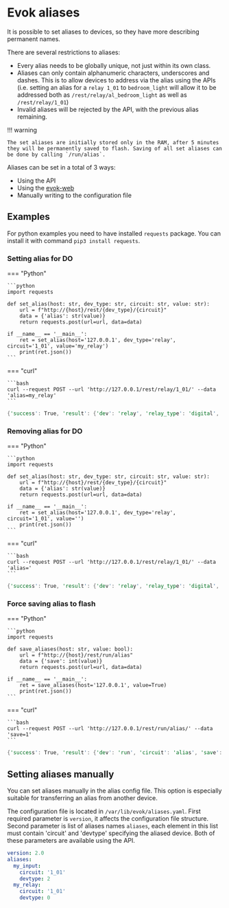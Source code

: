 # Evok aliases

It is possible to set aliases to devices, so they have more describing permanent names.

There are several restrictions to aliases:

- Every alias needs to be globally unique, not just within its own class.
- Aliases can only contain alphanumeric characters, underscores and dashes. This is to allow devices to address via the alias using the APIs (i.e. setting an alias for a `relay 1_01` to `bedroom_light` will allow it to be addressed both as `/rest/relay/al_bedroom_light` as well as `/rest/relay/1_01`)
- Invalid aliases will be rejected by the API, with the previous alias remaining.

!!! warning

    The set aliases are initially stored only in the RAM, after 5 minutes they will be permanently saved to flash. Saving of all set aliases can be done by calling `/run/alias`.

Aliases can be set in a total of 3 ways:

- Using the API
- Using the [evok-web](https://github.com/UniPiTechnology/evok-web-jq)
- Manually writing to the configuration file

## Examples

For python examples you need to have installed `requests` package. You can install it with command `pip3 install requests`.

### Setting alias for DO

=== "Python"

    ```python
    import requests

    def set_alias(host: str, dev_type: str, circuit: str, value: str):
        url = f"http://{host}/rest/{dev_type}/{circuit}"
        data = {'alias': str(value)}
        return requests.post(url=url, data=data)

    if __name__ == '__main__':
        ret = set_alias(host='127.0.0.1', dev_type='relay', circuit='1_01', value='my_relay')
        print(ret.json())
    ```

=== "curl"

    ```bash
    curl --request POST --url 'http://127.0.0.1/rest/relay/1_01/' --data 'alias=my_relay'
    ```

```rs title="Output"
{'success': True, 'result': {'dev': 'relay', 'relay_type': 'digital', 'circuit': '1_01', 'value': 1, 'pending': False, 'mode': 'Simple', 'modes': ['Simple', 'PWM'], 'glob_dev_id': 2, 'pwm_freq': 4800.0, 'pwm_duty': 0, 'alias': 'my_relay'}}
```

### Removing alias for DO

=== "Python"

    ```python
    import requests

    def set_alias(host: str, dev_type: str, circuit: str, value: str):
        url = f"http://{host}/rest/{dev_type}/{circuit}"
        data = {'alias': str(value)}
        return requests.post(url=url, data=data)

    if __name__ == '__main__':
        ret = set_alias(host='127.0.0.1', dev_type='relay', circuit='1_01', value='')
        print(ret.json())
    ```

=== "curl"

    ```bash
    curl --request POST --url 'http://127.0.0.1/rest/relay/1_01/' --data 'alias='
    ```

```rs title="Output"
{'success': True, 'result': {'dev': 'relay', 'relay_type': 'digital', 'circuit': '1_01', 'value': 1, 'pending': False, 'mode': 'Simple', 'modes': ['Simple', 'PWM'], 'glob_dev_id': 2, 'pwm_freq': 4800.0, 'pwm_duty': 0}}
```

### Force saving alias to flash

=== "Python"

    ```python
    import requests

    def save_aliases(host: str, value: bool):
        url = f"http://{host}/rest/run/alias"
        data = {'save': int(value)}
        return requests.post(url=url, data=data)

    if __name__ == '__main__':
        ret = save_aliases(host='127.0.0.1', value=True)
        print(ret.json())
    ```

=== "curl"

    ```bash
    curl --request POST --url 'http://127.0.0.1/rest/run/alias/' --data 'save=1'
    ```

```rs title="Output"
{'success': True, 'result': {'dev': 'run', 'circuit': 'alias', 'save': False, 'aliases': {'my_relay': 'relay_1_01'}}}
```

## Setting aliases manually

You can set aliases manually in the alias config file. This option is especially suitable for transferring an alias from another device.

The configuration file is located in `/var/lib/evok/aliases.yaml`. First required parameter is `version`, it affects the configuration file structure. Second parameter is list of aliases names `aliases`, each element in this list must contain 'circuit' and 'devtype' specifying the aliased device. Both of these parameters are available using the API.

```yaml title="Example"
version: 2.0
aliases:
  my_input:
    circuit: '1_01'
    devtype: 2
  my_relay:
    circuit: '1_01'
    devtype: 0
```

